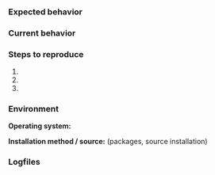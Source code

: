 <!--
If reporting an issue please try to provide the information asked below.

Before reporting an issue please:

1. make sure that you're using the latest published GVM components for the
   release you are using: https://community.greenbone.net/t/about-the-source-edition-gse-category/176.
2. check the list of issues whether it isn't already reported.
3. be aware that this is not a support forum. If your issue is more a question
   than a bug report, please use https://community.greenbone.net/c/gmp instead.
-->

### Expected behavior

### Current behavior

### Steps to reproduce
1.
2.
3.

### Environment
**Operating system:**

**Installation method / source:** (packages, source installation)

### Logfiles

<!-- in most cases you'll find the logs in /var/log/gvm/ -->

```

```